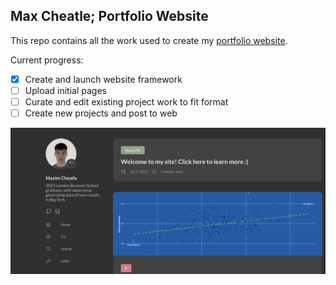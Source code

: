 ## Max Cheatle; Portfolio Website

This repo contains all the work used to create my [portfolio website](https://maxcheatle.com/).

Current progress:

- [x] Create and launch website framework
- [ ] Upload initial pages
- [ ] Curate and edit existing project work to fit format
- [ ] Create new projects and post to web

![Website Screenshot](assets/img/web_screenshot.png)
